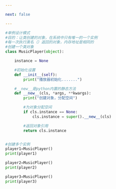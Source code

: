 ```yaml
---

next: false

---
```




<BlogInfo id="950" title="19.new方法" author="白日梦想猿" pv=0 read_times=0 pre_cost_time="0分27秒" category="面向对象的特性" tag_list="['面向对象的特性']" create_time="2020.03.16 13:45:25" update_time="2020.03.16 14:27:46" />

```python
#单例设计模式
#目的：让类创建的对象，在系统中只有唯一的一个实例
#每一次执行类名（）返回的对象，内存地址是相同的
#创建一个类对象
class MusicPlayer(object):

    instance = None

    #初始化设置
    def __init__(self):
        print("播放器初始化.......")

    #__new__是python内置的静态方法
    def __new__(cls, *args, **kwargs):
        print("创建对象，分配空间")

        #为对象分配空间
        if cls.instance == None:
            cls.instance = super().__new__(cls)

        #返回对象引用
        return cls.instance


#创建多个实例
player1=MusicPlayer()
print(player1)

player2=MusicPlayer()
print(player2)

player3=MusicPlayer()
print(player3)
```



<ActionBox />
